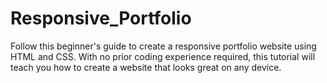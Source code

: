 # Responsive_Portfolio
Follow this beginner's guide to create a responsive portfolio website using HTML and CSS. With no prior coding experience required, this tutorial will teach you how to create a website that looks great on any device.
